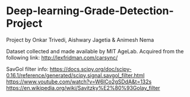 # Deep-learning-Grade-Detection-Project
Project by Onkar Trivedi, Aishwary Jagetia &amp; Animesh Nema 

Dataset collected and made available by MIT AgeLab. Acquired from the following link: http://lexfridman.com/carsync/




SavGol filter info:
https://docs.scipy.org/doc/scipy-0.16.1/reference/generated/scipy.signal.savgol_filter.html
https://www.youtube.com/watch?v=W6lCo2gSDdA&t=132s
https://en.wikipedia.org/wiki/Savitzky%E2%80%93Golay_filter

